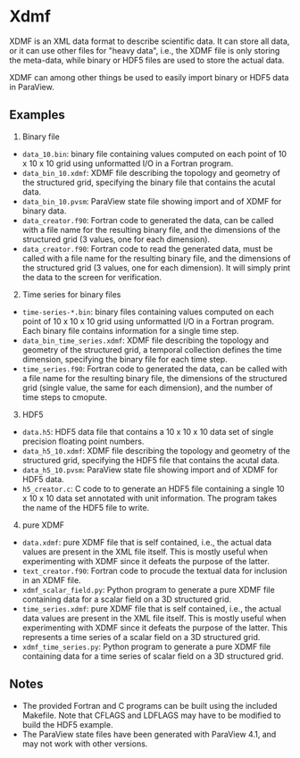 Xdmf
====

XDMF is an XML data format to describe scientific data.  It can store all
data, or it can use other files for "heavy data", i.e., the XDMF file
is only storing the meta-data, while binary or HDF5 files are used to
store the actual data.

XDMF can among other things be used to easily import binary or HDF5
data in ParaView.

Examples
--------
1. Binary file
  * `data_10.bin`: binary file containing values computed on each point of
     10 x 10 x 10 grid using unformatted I/O in a Fortran program.
  * `data_bin_10.xdmf`: XDMF file describing the topology and geometry
     of the structured grid, specifying the binary file that contains
     the acutal data.
  * `data_bin_10.pvsm`: ParaView state file showing import and
    of XDMF for binary data.
  * `data_creator.f90`: Fortran code to generated the data, can be called
    with a file name for the resulting binary file, and the dimensions of
    the structured grid (3 values, one for each dimension).
  * `data_creator.f90`: Fortran code to read the generated data, must be
    called with a file name for the resulting binary file, and the
    dimensions of the structured grid (3 values, one for each dimension).
    It will simply print the data to the screen for verification.
2. Time series for binary files
  * `time-series-*.bin`: binary files containing values computed on
    each point of 10 x 10 x 10 grid using unformatted I/O in a Fortran
    program.  Each binary file contains information for a single time step.
  * `data_bin_time_series.xdmf`: XDMF file describing the topology and
    geometry of the structured grid, a temporal collection defines the
    time dimension, specifying the binary file  for each time step.
  * `time_series.f90`: Fortran code to generated the data, can be called
    with a file name for the resulting binary file, the dimensions of
    the structured grid (single value, the same for each dimension), and
    the number of time steps to cmopute.
3. HDF5
  * `data.h5`: HDF5 data file that contains a 10 x 10 x 10 data set of
    single precision floating point numbers.
  * `data_h5_10.xdmf`: XDMF file describing the topology and geometry
     of the structured grid, specifying the HDF5 file that contains
     the acutal data.
  * `data_h5_10.pvsm`: ParaView state file showing import and
    of XDMF for HDF5 data.
  * `h5_creator.c`: C code to to generate an HDF5 file containing a single 
    10 x 10 x 10 data set annotated with unit information.  The program
    takes the name of the HDF5 file to write.
4. pure XDMF
  * `data.xdmf`: pure XDMF file that is self contained, i.e., the actual
    data values are present in the XML file itself.  This is mostly useful
    when experimenting with XDMF since it defeats the purpose of the
    latter.
  * `text_creator.f90`: Fortran code to procude the textual data for
    inclusion in an XDMF file.
  * `xdmf_scalar_field.py`: Python program to generate a pure XDMF file
    containing data for a scalar field on a 3D structured grid.
  * `time_series.xdmf`: pure XDMF file that is self contained, i.e., the
    actual data values are present in the XML file itself.  This is
    mostly useful when experimenting with XDMF since it defeats the
    purpose of the latter.  This represents a time series of a scalar
    field on a 3D structured grid.
  * `xdmf_time_series.py`: Python program to generate a pure XDMF file
    containing data for a time series of scalar field on a 3D structured
    grid.

Notes
-----
* The provided Fortran and C programs can be built using the included
  Makefile.  Note that CFLAGS and LDFLAGS may have to be modified to
  build the HDF5 example.
* The ParaView state files have been generated with ParaView 4.1, and may
  not work with other versions.

